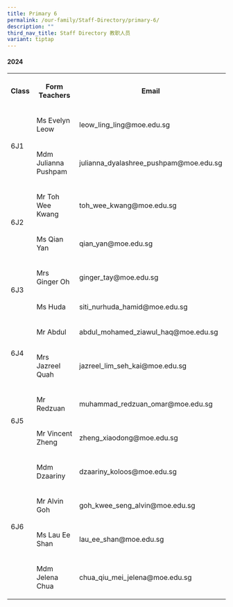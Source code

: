 ```yaml
---
title: Primary 6
permalink: /our-family/Staff-Directory/primary-6/
description: ""
third_nav_title: Staff Directory 教职人员
variant: tiptap
---
```

<h4>2024</h4>
<table style="minWidth: 75px">
<colgroup>
<col>
<col>
<col>
</colgroup>
<tbody>
<tr>
<th rowspan="1" colspan="1">
<p>Class</p>
</th>
<th rowspan="1" colspan="1">
<p>Form Teachers</p>
</th>
<th rowspan="1" colspan="1">
<p>Email</p>
</th>
</tr>
<tr>
<td rowspan="2" colspan="1">
<p>6J1</p>
</td>
<td rowspan="1" colspan="1">
<p>Ms Evelyn Leow</p>
</td>
<td rowspan="1" colspan="1">
<p>leow_ling_ling@moe.edu.sg</p>
</td>
</tr>
<tr>
<td rowspan="1" colspan="1">
<p>Mdm Julianna Pushpam</p>
</td>
<td rowspan="1" colspan="1">
<p>julianna_dyalashree_pushpam@moe.edu.sg</p>
</td>
</tr>
<tr>
<td rowspan="2" colspan="1">
<p>6J2</p>
</td>
<td rowspan="1" colspan="1">
<p>Mr Toh Wee Kwang</p>
</td>
<td rowspan="1" colspan="1">
<p>toh_wee_kwang@moe.edu.sg</p>
</td>
</tr>
<tr>
<td rowspan="1" colspan="1">
<p>Ms Qian Yan</p>
</td>
<td rowspan="1" colspan="1">
<p>qian_yan@moe.edu.sg</p>
</td>
</tr>
<tr>
<td rowspan="2" colspan="1">
<p>6J3</p>
</td>
<td rowspan="1" colspan="1">
<p>Mrs Ginger Oh</p>
</td>
<td rowspan="1" colspan="1">
<p>ginger_tay@moe.edu.sg</p>
</td>
</tr>
<tr>
<td rowspan="1" colspan="1">
<p>Ms Huda</p>
</td>
<td rowspan="1" colspan="1">
<p>siti_nurhuda_hamid@moe.edu.sg</p>
</td>
</tr>
<tr>
<td rowspan="2" colspan="1">
<p>6J4</p>
</td>
<td rowspan="1" colspan="1">
<p>Mr Abdul</p>
</td>
<td rowspan="1" colspan="1">
<p>abdul_mohamed_ziawul_haq@moe.edu.sg</p>
</td>
</tr>
<tr>
<td rowspan="1" colspan="1">
<p>Mrs Jazreel Quah</p>
</td>
<td rowspan="1" colspan="1">
<p>jazreel_lim_seh_kai@moe.edu.sg</p>
</td>
</tr>
<tr>
<td rowspan="2" colspan="1">
<p>6J5</p>
</td>
<td rowspan="1" colspan="1">
<p>Mr Redzuan</p>
</td>
<td rowspan="1" colspan="1">
<p>muhammad_redzuan_omar@moe.edu.sg</p>
</td>
</tr>
<tr>
<td rowspan="1" colspan="1">
<p>Mr Vincent Zheng</p>
</td>
<td rowspan="1" colspan="1">
<p>zheng_xiaodong@moe.edu.sg</p>
</td>
</tr>
<tr>
<td rowspan="4" colspan="1">
<p>6J6</p>
</td>
<td rowspan="1" colspan="1">
<p>Mdm Dzaariny</p>
</td>
<td rowspan="1" colspan="1">
<p>dzaariny_koloos@moe.edu.sg</p>
</td>
</tr>
<tr>
<td rowspan="1" colspan="1">
<p>Mr Alvin Goh</p>
</td>
<td rowspan="1" colspan="1">
<p>goh_kwee_seng_alvin@moe.edu.sg</p>
</td>
</tr>
<tr>
<td rowspan="1" colspan="1">
<p>Ms Lau Ee Shan</p>
</td>
<td rowspan="1" colspan="1">
<p>lau_ee_shan@moe.edu.sg</p>
</td>
</tr>
<tr>
<td rowspan="1" colspan="1">
<p>Mdm Jelena Chua</p>
</td>
<td rowspan="1" colspan="1">
<p>chua_qiu_mei_jelena@moe.edu.sg</p>
</td>
</tr>
</tbody>
</table>
<p></p>